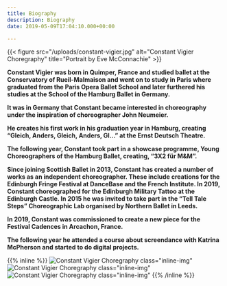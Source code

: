 ```yaml
---
title: Biography
description: Biography
date: 2019-05-09T17:04:10.000+00:00

---
```

{{< figure src="/uploads/constant-vigier.jpg" alt="Constant Vigier Choregraphy" title="Portrait by Eve McConnachie" >}} <br/>

**Constant Vigier was born in Quimper, France and studied ballet at the Conservatory of Rueil-Malmaison and went on to study in Paris where graduated from the Paris Opera Ballet School and later furthered his studies at the School of the Hamburg Ballet in Germany.**

**It was in Germany that Constant became interested in choreography under the inspiration of choreographer John Neumeier.**

**He creates his first work in his graduation year in Hamburg, creating “Gleich, Anders, Gleich, Anders, Gl…” at the Ernst Deutsch Theatre.**

**The following year, Constant took part in a showcase programme, Young Choreographers of the Hamburg Ballet, creating, “3X2 für M&M”.**

**Since joining Scottish Ballet in 2013, Constant has created a number of works as an independent choreographer. These include creations for the Edinburgh Fringe Festival at DanceBase and the French Institute. In 2019, Constant choreographed for the Edinburgh Military Tattoo at the Edinburgh Castle. In 2015 he was invited to take part in the “Tell Tale Steps” Choreographic Lab organised by Northern Ballet in Leeds.**

**In 2019, Constant was commissioned to create a new piece for the Festival Cadences in Arcachon, France.**

**The following year he attended a course about screendance with Katrina McPherson and started to do digital projects.**

{{% inline %}}
![Constant Vigier Choregraphy class="inline-img"](/uploads/constant-vigier-1.jpg "Constant Vigier Choregraphy")
![Constant Vigier Choregraphy class="inline-img"](/uploads/constant-vigier-2.jpg "Constant Vigier Choregraphy")
![Constant Vigier Choregraphy class="inline-img"](/uploads/constant-vigier-3.jpg "Constant Vigier Choregraphy")
{{% /inline %}}